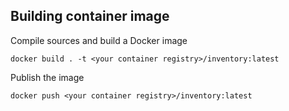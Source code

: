 ## Building container image

Compile sources and build a Docker image
```
docker build . -t <your container registry>/inventory:latest
```
Publish the image
```
docker push <your container registry>/inventory:latest
```
